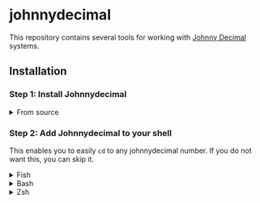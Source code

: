 # johnnydecimal

This repository contains several tools for working with [Johnny Decimal](https://johnnydecimal.com) 
systems.

## Installation

### Step 1: Install Johnnydecimal

<details>
<summary>From source</summary>

1. Install rust. Go to the [rust installation page](https://www.rust-lang.org/tools/install)
and follow the instructions.

2. Clone the repository.

``` sh
git clone https://github.com/Tallented-code-bot/johnnydecimal
cd johnnydecimal
```

3. Compile the project.

``` sh
cargo build --release
```

4. Move the binary to somewhere on your `path`. For example, you might move
it to `~/.local/bin/` if you are on Linux.  **Important: the binary is called `jd`, not `johnnydecimal`.**

``` sh
mv ./target/release/jd ~/.local/bin/
```
</details>


### Step 2: Add Johnnydecimal to your shell
This enables you to easily `cd` to any johnnydecimal number.
If you do not want this, you can skip it.

<details>
<summary>Fish</summary>

Add this to your configuration, usually found at `~/.config/fish/config.fish`.

``` fish
jd init fish | source
```
</details>
<details>
<summary>Bash</summary>
Add this to your configuration, usually found at `~/.bashrc`.

``` sh
eval "$(jd init bash)"
```
</details>

<details>
<summary>Zsh</summary>
Add this to your configuration, usually found at `~/.zshrc`.

``` sh
eval "$(jd init zsh)"
```
</details>
